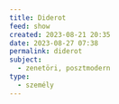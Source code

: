 ```yaml
---
title: Diderot
feed: show
created: 2023-08-21 20:35
date: 2023-08-27 07:38
permalink: diderot
subject:
  - zenetöri, posztmodern
type:
  - személy
---
```

